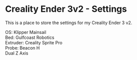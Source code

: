 # Creality Ender 3v2 - Settings

This is a place to store the settings for my Creality Ender 3 v2. 

OS: Klipper Mainsail   
Bed: Gulfcoast Robotics   
Extruder: Creality Sprite Pro  
Probe: Beacon H  
Dual Z Axis  
